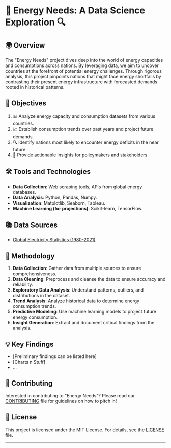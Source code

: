 # 🔋 Energy Needs: A Data Science Exploration 🔍

## 🌍 Overview

The "Energy Needs" project dives deep into the world of energy capacities and consumptions across nations. By leveraging data, we aim to uncover countries at the forefront of potential energy challenges. Through rigorous analysis, this project pinpoints nations that might face energy shortfalls by contrasting their present energy infrastructure with forecasted demands rooted in historical patterns.

## 🎯 Objectives

1. 📊 Analyze energy capacity and consumption datasets from various countries.
2. 📈 Establish consumption trends over past years and project future demands.
3. 🔍 Identify nations most likely to encounter energy deficits in the near future.
4. 🚀 Provide actionable insights for policymakers and stakeholders.

## 🛠️ Tools and Technologies

- **Data Collection**: Web scraping tools, APIs from global energy databases.
- **Data Analysis**: Python, Pandas, Numpy.
- **Visualization**: Matplotlib, Seaborn, Tableau.
- **Machine Learning (for projections)**: Scikit-learn, TensorFlow.

## 📚 Data Sources

- [Global Electricity Statistics (1980-2021)](https://www.kaggle.com/datasets/akhiljethwa/global-electricity-statistics)

## 📝 Methodology

1. **Data Collection**: Gather data from multiple sources to ensure comprehensiveness.
2. **Data Cleaning**: Preprocess and cleanse the data to ensure accuracy and reliability.
3. **Exploratory Data Analysis**: Understand patterns, outliers, and distributions in the dataset.
4. **Trend Analysis**: Analyze historical data to determine energy consumption trends.
5. **Predictive Modeling**: Use machine learning models to project future energy consumption.
6. **Insight Generation**: Extract and document critical findings from the analysis.

## 💡 Key Findings

- [Preliminary findings can be listed here]
- [Charts n Stuff]
- ...

## 🤝 Contributing

Interested in contributing to "Energy Needs"? Please read our [CONTRIBUTING](CONTRIBUTING.md) file for guidelines on how to pitch in!


## 📜 License

This project is licensed under the MIT License. For details, see the [LICENSE](LICENSE) file.

---

